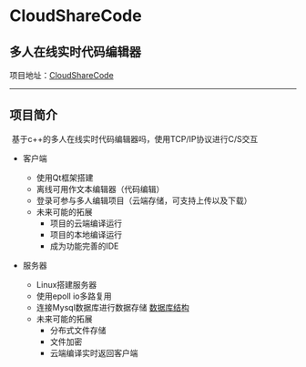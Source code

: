 # CloudShareCode
## 多人在线实时代码编辑器

项目地址：[CloudShareCode](https://github.com/GnoCiYeH/CloudShareCode.git)

---

## 项目简介

​	基于c++的多人在线实时代码编辑器吗，使用TCP/IP协议进行C/S交互

- 客户端
  - 使用Qt框架搭建
  - 离线可用作文本编辑器（代码编辑）
  - 登录可参与多人编辑项目（云端存储，可支持上传以及下载）
  - 未来可能的拓展
    - 项目的云端编译运行
    - 项目的本地编译运行
    - 成为功能完善的IDE

- 服务器
  - Linux搭建服务器
  - 使用epoll io多路复用
  - 连接Mysql数据库进行数据存储  [数据库结构](https://github.com/GnoCiYeH/CloudShareCode/blob/main/Server/CloudSharedCoing%20%20Mysql%20%E8%A1%A8%E7%BB%93%E6%9E%84.md)
  - 未来可能的拓展
    - 分布式文件存储
    - 文件加密
    - 云端编译实时返回客户端
